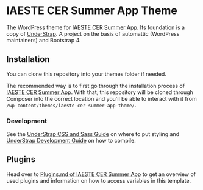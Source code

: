 # IAESTE CER Summer App Theme

The WordPress theme for [IAESTE CER Summer App](https://github.com/pzoechner/iaeste-cer-summer-app/). Its foundation is a copy of [UnderStrap](https://github.com/understrap/understrap). A project on the basis of automattic (WordPress maintainers) and Bootstrap 4.

## Installation

You can clone this repository into your themes folder if needed.

The recommended way is to first go through the installation process of [IAESTE CER Summer App](https://github.com/pzoechner/iaeste-cer-summer-app/). With that, this repository will be cloned through Composer into the correct location and you'll be able to interact with it from `/wp-content/themes/iaeste-cer-summer-app-theme/`.

### Development

See the [UnderStrap CSS and Sass Guide](https://github.com/pzoechner/iaeste-cer-summer-app-theme/blob/master/README-UNDERSTRAP.md#confused-by-all-the-css-and-sass-files) on where to put styling and [UnderStrap Development Guide](https://github.com/pzoechner/iaeste-cer-summer-app-theme/blob/master/README-UNDERSTRAP.md#developing-with-npm-gulp-and-sass-and-browser-sync1) on how to compile.

## Plugins

Head over to [Plugins.md of IAESTE CER Summer App](https://github.com/pzoechner/iaeste-cer-summer-app/blob/master/PLUGINS.md) to get an overview of used plugins and information on how to access variables in this template.

